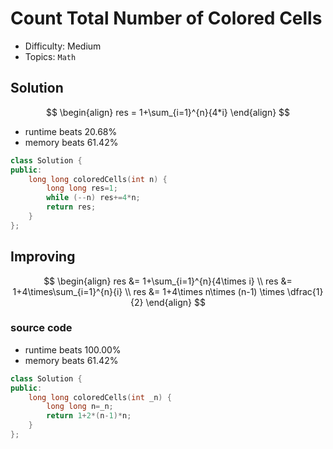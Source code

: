 # Count Total Number of Colored Cells
- Difficulty: Medium
- Topics: `Math`

<!-- ## Data Structure
``` cpp
``` -->

## Solution
$$
\begin{align}
res = 1+\sum_{i=1}^{n}{4*i}
\end{align}
$$
- runtime beats 20.68%
- memory beats 61.42%
``` cpp
class Solution {
public:
    long long coloredCells(int n) {
        long long res=1;
        while (--n) res+=4*n;
        return res;
    }
};
```
<!-- - runtime beats 
- memory beats 
```rust
``` -->

## Improving
$$
\begin{align}
res &= 1+\sum_{i=1}^{n}{4\times i} \\
res &= 1+4\times\sum_{i=1}^{n}{i} \\
res &= 1+4\times n\times (n-1) \times \dfrac{1}{2}
\end{align}
$$
### source code
- runtime beats 100.00%
- memory beats 61.42%
``` cpp
class Solution {
public:
    long long coloredCells(int _n) {
        long long n=_n;
        return 1+2*(n-1)*n;
    }
};
```
<!-- - runtime beats 
- memory beats 
```rust
``` -->